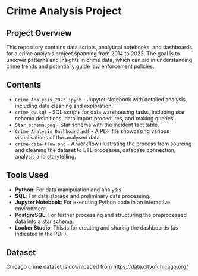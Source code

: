 # Crime Analysis Project

## Project Overview
This repository contains data scripts, analytical notebooks, and dashboards for a crime analysis project spanning from 2014 to 2022. The goal is to uncover patterns and insights in crime data, which can aid in understanding crime trends and potentially guide law enforcement policies.

## Contents
- `Crime_Analysis_2023.ipynb` - Jupyter Notebook with detailed analysis, including data cleaning and exploration.
- `crime_dw.sql` - SQL scripts for data warehousing tasks, including star schema definitions, data import procedures, and making queries.
- `Star_schema.png` - Star schema with the incident fact table. 
- `Crime_Analysis_Dashboard.pdf` - A PDF file showcasing various visualisations of the analysed data.
- `crime-data-flow.png` - A workflow illustrating the process from sourcing and cleaning the dataset to ETL processes, database connection, analysis and storytelling. 


## Tools Used
- **Python**: For data manipulation and analysis.
- **SQL**: For data storage and preliminary data processing.
- **Jupyter Notebook**: For executing Python code in an interactive environment.
- **PostgreSQL**: For further processing and structuring the preprocessed data into a star schema. 
- **Looker Studio**: This is for creating and sharing the dashboards (as indicated in the PDF).

## Dataset
Chicago crime dataset is downloaded from https://data.cityofchicago.org/ 
